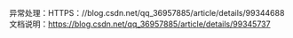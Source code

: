 异常处理：HTTPS：//blog.csdn.net/qq_36957885/article/details/99344688
文档说明：https://blog.csdn.net/qq_36957885/article/details/99345737
